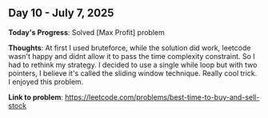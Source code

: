 
## Day 10 - July 7, 2025

**Today's Progress**: Solved [Max Profit] problem

**Thoughts**: At first I used bruteforce, while the solution did work, leetcode wasn't happy and didnt allow it to pass the time complexity constraint. So I had to rethink my strategy. I decided to use a single while loop but with two pointers, I believe it's called the sliding window technique. Really cool trick. I enjoyed this problem.

**Link to problem**: https://leetcode.com/problems/best-time-to-buy-and-sell-stock




